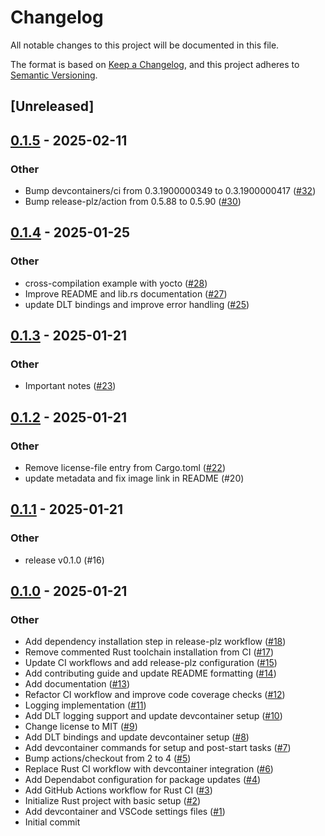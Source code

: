 # Changelog

All notable changes to this project will be documented in this file.

The format is based on [Keep a Changelog](https://keepachangelog.com/en/1.0.0/),
and this project adheres to [Semantic Versioning](https://semver.org/spec/v2.0.0.html).

## [Unreleased]

## [0.1.5](https://github.com/rusty-projects/dlt_log-rs/compare/v0.1.4...v0.1.5) - 2025-02-11

### Other

- Bump devcontainers/ci from 0.3.1900000349 to 0.3.1900000417 ([#32](https://github.com/rusty-projects/dlt_log-rs/pull/32))
- Bump release-plz/action from 0.5.88 to 0.5.90 ([#30](https://github.com/rusty-projects/dlt_log-rs/pull/30))

## [0.1.4](https://github.com/rusty-projects/dlt_log-rs/compare/v0.1.3...v0.1.4) - 2025-01-25

### Other

- cross-compilation example with yocto ([#28](https://github.com/rusty-projects/dlt_log-rs/pull/28))
- Improve README and lib.rs documentation ([#27](https://github.com/rusty-projects/dlt_log-rs/pull/27))
- update DLT bindings and improve error handling ([#25](https://github.com/rusty-projects/dlt_log-rs/pull/25))

## [0.1.3](https://github.com/rusty-projects/dlt_log-rs/compare/v0.1.2...v0.1.3) - 2025-01-21

### Other

- Important notes ([#23](https://github.com/rusty-projects/dlt_log-rs/pull/23))

## [0.1.2](https://github.com/rusty-projects/dlt_log-rs/compare/v0.1.1...v0.1.2) - 2025-01-21

### Other

- Remove license-file entry from Cargo.toml ([#22](https://github.com/rusty-projects/dlt_log-rs/pull/22))
- update metadata and fix image link in README (#20)

## [0.1.1](https://github.com/rusty-projects/dlt_log-rs/compare/v0.1.0...v0.1.1) - 2025-01-21

### Other

- release v0.1.0 (#16)

## [0.1.0](https://github.com/rusty-projects/dlt_log-rs/releases/tag/v0.1.0) - 2025-01-21

### Other

- Add dependency installation step in release-plz workflow ([#18](https://github.com/rusty-projects/dlt_log-rs/pull/18))
- Remove commented Rust toolchain installation from CI ([#17](https://github.com/rusty-projects/dlt_log-rs/pull/17))
- Update CI workflows and add release-plz configuration ([#15](https://github.com/rusty-projects/dlt_log-rs/pull/15))
- Add contributing guide and update README formatting ([#14](https://github.com/rusty-projects/dlt_log-rs/pull/14))
- Add documentation ([#13](https://github.com/rusty-projects/dlt_log-rs/pull/13))
- Refactor CI workflow and improve code coverage checks ([#12](https://github.com/rusty-projects/dlt_log-rs/pull/12))
- Logging implementation ([#11](https://github.com/rusty-projects/dlt_log-rs/pull/11))
- Add DLT logging support and update devcontainer setup ([#10](https://github.com/rusty-projects/dlt_log-rs/pull/10))
- Change license to MIT ([#9](https://github.com/rusty-projects/dlt_log-rs/pull/9))
- Add DLT bindings and update devcontainer setup ([#8](https://github.com/rusty-projects/dlt_log-rs/pull/8))
- Add devcontainer commands for setup and post-start tasks ([#7](https://github.com/rusty-projects/dlt_log-rs/pull/7))
- Bump actions/checkout from 2 to 4 ([#5](https://github.com/rusty-projects/dlt_log-rs/pull/5))
- Replace Rust CI workflow with devcontainer integration ([#6](https://github.com/rusty-projects/dlt_log-rs/pull/6))
- Add Dependabot configuration for package updates ([#4](https://github.com/rusty-projects/dlt_log-rs/pull/4))
- Add GitHub Actions workflow for Rust CI ([#3](https://github.com/rusty-projects/dlt_log-rs/pull/3))
- Initialize Rust project with basic setup ([#2](https://github.com/rusty-projects/dlt_log-rs/pull/2))
- Add devcontainer and VSCode settings files ([#1](https://github.com/rusty-projects/dlt_log-rs/pull/1))
- Initial commit
